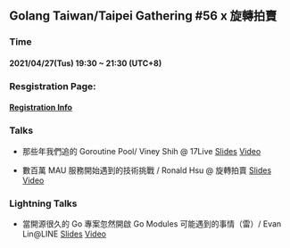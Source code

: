 ## Golang Taiwan/Taipei Gathering #56 x 旋轉拍賣

### Time

#### 2021/04/27(Tus) 19:30 ~ 21:30  (UTC+8)

### Resgistration Page:

#### [Registration Info](https://www.meetup.com/golang-taipei-meetup/events/277374228/)

### Talks

- 那些年我們追的 Goroutine Pool/ Viney Shih @ 17Live [Slides](https://speakerdeck.com/evilsmile/goroutine-pool-in-17live) [Video](https://youtu.be/LK-xi_Imf0M?t=1884)

- 數百萬 MAU 服務開始遇到的技術挑戰 / Ronald Hsu @ 旋轉拍賣 [Slides](https://www.slideshare.net/hothero0705/202104-technical-challenging-and-our-solutions-golang-taipei) [Video](https://youtu.be/LK-xi_Imf0M?t=4025)

### Lightning Talks

- 當開源很久的 Go 專案忽然開啟 Go Modules 可能遇到的事情（雷）/ Evan Lin@LINE [Slides](https://speakerdeck.com/line_developers_tw2/what-will-happen-when-you-enable-go-modules-on-the-legacy-go-projects) [Video](https://youtu.be/LK-xi_Imf0M?t=6942)

